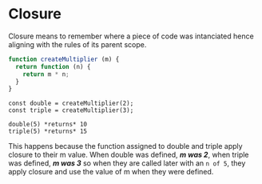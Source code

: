 # Closure

Closure means to remember where a piece of code was intanciated hence aligning with the rules of its parent scope.

```js
function createMultiplier (m) {
  return function (n) {
    return m * n;
  }
}
```

    const double = createMultiplier(2);
    const triple = createMultiplier(3);

    double(5) *returns* 10
    triple(5) *returns* 15

This happens because the function assigned to double and triple apply closure to their m value. When double was defined, ***m was 2***, when triple was defined, ***m was 3*** so when they are called later with an `n of 5`, they apply closure and use the value of m when they were defined.